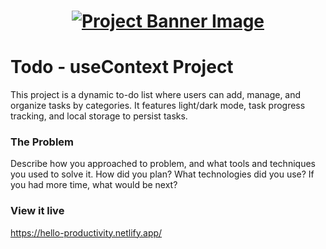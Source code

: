 <h1 align="center">
  <a href="">
    <img src="./src/assets/banner.svg" alt="Project Banner Image">
  </a>
</h1>

# Todo - useContext Project

This project is a dynamic to-do list where users can add, manage, and organize tasks by categories. It features light/dark mode, task progress tracking, and local storage to persist tasks.

### The Problem

Describe how you approached to problem, and what tools and techniques you used to solve it. How did you plan? What technologies did you use? If you had more time, what would be next?

### View it live

https://hello-productivity.netlify.app/

